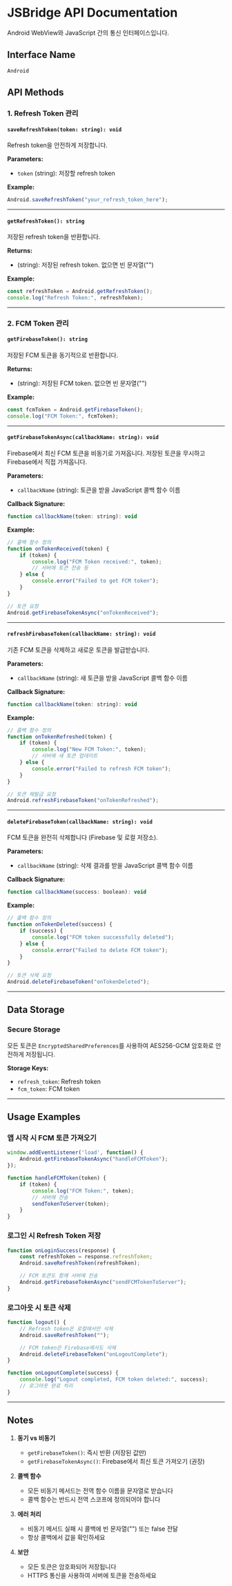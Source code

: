 # JSBridge API Documentation

Android WebView와 JavaScript 간의 통신 인터페이스입니다.

## Interface Name
```javascript
Android
```

## API Methods

### 1. Refresh Token 관리

#### `saveRefreshToken(token: string): void`
Refresh token을 안전하게 저장합니다.

**Parameters:**
- `token` (string): 저장할 refresh token

**Example:**
```javascript
Android.saveRefreshToken("your_refresh_token_here");
```

---

#### `getRefreshToken(): string`
저장된 refresh token을 반환합니다.

**Returns:**
- (string): 저장된 refresh token. 없으면 빈 문자열("")

**Example:**
```javascript
const refreshToken = Android.getRefreshToken();
console.log("Refresh Token:", refreshToken);
```

---

### 2. FCM Token 관리

#### `getFirebaseToken(): string`
저장된 FCM 토큰을 동기적으로 반환합니다.

**Returns:**
- (string): 저장된 FCM token. 없으면 빈 문자열("")

**Example:**
```javascript
const fcmToken = Android.getFirebaseToken();
console.log("FCM Token:", fcmToken);
```

---

#### `getFirebaseTokenAsync(callbackName: string): void`
Firebase에서 최신 FCM 토큰을 비동기로 가져옵니다. 저장된 토큰을 무시하고 Firebase에서 직접 가져옵니다.

**Parameters:**
- `callbackName` (string): 토큰을 받을 JavaScript 콜백 함수 이름

**Callback Signature:**
```javascript
function callbackName(token: string): void
```

**Example:**
```javascript
// 콜백 함수 정의
function onTokenReceived(token) {
    if (token) {
        console.log("FCM Token received:", token);
        // 서버에 토큰 전송 등
    } else {
        console.error("Failed to get FCM token");
    }
}

// 토큰 요청
Android.getFirebaseTokenAsync("onTokenReceived");
```

---

#### `refreshFirebaseToken(callbackName: string): void`
기존 FCM 토큰을 삭제하고 새로운 토큰을 발급받습니다.

**Parameters:**
- `callbackName` (string): 새 토큰을 받을 JavaScript 콜백 함수 이름

**Callback Signature:**
```javascript
function callbackName(token: string): void
```

**Example:**
```javascript
// 콜백 함수 정의
function onTokenRefreshed(token) {
    if (token) {
        console.log("New FCM Token:", token);
        // 서버에 새 토큰 업데이트
    } else {
        console.error("Failed to refresh FCM token");
    }
}

// 토큰 재발급 요청
Android.refreshFirebaseToken("onTokenRefreshed");
```

---

#### `deleteFirebaseToken(callbackName: string): void`
FCM 토큰을 완전히 삭제합니다 (Firebase 및 로컬 저장소).

**Parameters:**
- `callbackName` (string): 삭제 결과를 받을 JavaScript 콜백 함수 이름

**Callback Signature:**
```javascript
function callbackName(success: boolean): void
```

**Example:**
```javascript
// 콜백 함수 정의
function onTokenDeleted(success) {
    if (success) {
        console.log("FCM token successfully deleted");
    } else {
        console.error("Failed to delete FCM token");
    }
}

// 토큰 삭제 요청
Android.deleteFirebaseToken("onTokenDeleted");
```

---

## Data Storage

### Secure Storage
모든 토큰은 `EncryptedSharedPreferences`를 사용하여 AES256-GCM 암호화로 안전하게 저장됩니다.

**Storage Keys:**
- `refresh_token`: Refresh token
- `fcm_token`: FCM token

---

## Usage Examples

### 앱 시작 시 FCM 토큰 가져오기
```javascript
window.addEventListener('load', function() {
    Android.getFirebaseTokenAsync("handleFCMToken");
});

function handleFCMToken(token) {
    if (token) {
        console.log("FCM Token:", token);
        // 서버에 전송
        sendTokenToServer(token);
    }
}
```

### 로그인 시 Refresh Token 저장
```javascript
function onLoginSuccess(response) {
    const refreshToken = response.refreshToken;
    Android.saveRefreshToken(refreshToken);

    // FCM 토큰도 함께 서버에 전송
    Android.getFirebaseTokenAsync("sendFCMTokenToServer");
}
```

### 로그아웃 시 토큰 삭제
```javascript
function logout() {
    // Refresh token은 로컬에서만 삭제
    Android.saveRefreshToken("");

    // FCM token은 Firebase에서도 삭제
    Android.deleteFirebaseToken("onLogoutComplete");
}

function onLogoutComplete(success) {
    console.log("Logout completed, FCM token deleted:", success);
    // 로그아웃 완료 처리
}
```

---

## Notes

1. **동기 vs 비동기**
   - `getFirebaseToken()`: 즉시 반환 (저장된 값만)
   - `getFirebaseTokenAsync()`: Firebase에서 최신 토큰 가져오기 (권장)

2. **콜백 함수**
   - 모든 비동기 메서드는 전역 함수 이름을 문자열로 받습니다
   - 콜백 함수는 반드시 전역 스코프에 정의되어야 합니다

3. **에러 처리**
   - 비동기 메서드 실패 시 콜백에 빈 문자열("") 또는 false 전달
   - 항상 콜백에서 값을 확인하세요

4. **보안**
   - 모든 토큰은 암호화되어 저장됩니다
   - HTTPS 통신을 사용하여 서버에 토큰을 전송하세요
